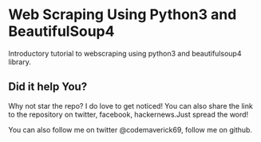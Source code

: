 # Web Scraping Using Python3 and BeautifulSoup4
 Introductory tutorial to webscraping using python3 and beautifulsoup4 library. 

## Did it help You?
Why not star the repo? I do love to get noticed! You can also share the link to the repository on twitter, facebook, hackernews.Just spread the word!

You can also follow me on twitter @codemaverick69, follow me on github.
